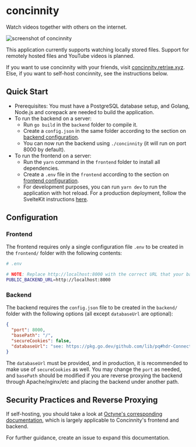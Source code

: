 # concinnity

Watch videos together with others on the internet.

![screenshot of concinnity](https://f002.backblazeb2.com/file/retrixe-storage-public/concinnity/demo-light.png)

This application currently supports watching locally stored files. Support for remotely hosted files and YouTube videos is planned.

If you want to use concinnity with your friends, visit [concinnity.retrixe.xyz](https://concinnity.retrixe.xyz). Else, if you want to self-host concinnity, see the instructions below.

## Quick Start

- Prerequisites: You must have a PostgreSQL database setup, and Golang, Node.js and corepack are needed to build the application.
- To run the backend on a server:
  - Run `go build` in the `backend` folder to compile it.
  - Create a `config.json` in the same folder according to the section on [backend configuration](#configuration-backend).
  - You can now run the backend using `./concinnity` (it will run on port 8000 by default).
- To run the frontend on a server:
  - Run the `yarn` command in the `frontend` folder to install all dependencies.
  - Create a `.env` file in the `frontend` according to the section on [frontend configuration](#configuration-frontend).
  - For development purposes, you can run `yarn dev` to run the application with hot reload. For a production deployment, follow the SvelteKit instructions [here](https://svelte.dev/docs/kit/building-your-app).
 
## Configuration

### Frontend

The frontend requires only a single configuration file `.env` to be created in the `frontend/` folder with the following contents:

```bash
# .env

# NOTE: Replace http://localhost:8000 with the correct URL that your backend is hosted at!
PUBLIC_BACKEND_URL=http://localhost:8000
```

### Backend

The backend requires the `config.json` file to be created in the `backend/` folder with the following options (all except `databaseUrl` are optional):

```json
{
  "port": 8000,
  "basePath": "/",
  "secureCookies": false,
  "databaseUrl": "see: https://pkg.go.dev/github.com/lib/pq#hdr-Connection_String_Parameters"
}
```

The `databaseUrl` must be provided, and in production, it is recommended to make use of `secureCookies` as well. You may change the `port` as needed, and `basePath` should be modified if you are reverse proxying the backend through Apache/nginx/etc and placing the backend under another path.


## Security Practices and Reverse Proxying

If self-hosting, you should take a look at [Octyne's corresponding documentation](https://github.com/retrixe/octyne#security-practices-and-reverse-proxying), which is largely applicable to Concinnity's frontend and backend.

For further guidance, create an issue to expand this documentation.
